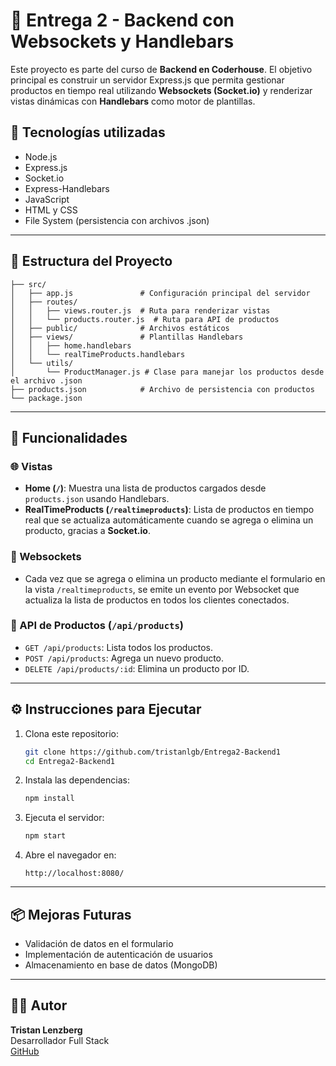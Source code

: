 # 🛒 Entrega 2 - Backend con Websockets y Handlebars

Este proyecto es parte del curso de **Backend en Coderhouse**. El objetivo principal es construir un servidor Express.js que permita gestionar productos en tiempo real utilizando **Websockets (Socket.io)** y renderizar vistas dinámicas con **Handlebars** como motor de plantillas.

## 🚀 Tecnologías utilizadas

- Node.js
- Express.js
- Socket.io
- Express-Handlebars
- JavaScript
- HTML y CSS
- File System (persistencia con archivos .json)

---

## 📁 Estructura del Proyecto

```
├── src/
│   ├── app.js               # Configuración principal del servidor
│   ├── routes/
│   │   ├── views.router.js  # Ruta para renderizar vistas
│   │   └── products.router.js  # Ruta para API de productos
│   ├── public/              # Archivos estáticos
│   ├── views/               # Plantillas Handlebars
│   │   ├── home.handlebars
│   │   └── realTimeProducts.handlebars
│   └── utils/
│       └── ProductManager.js # Clase para manejar los productos desde el archivo .json
├── products.json            # Archivo de persistencia con productos
└── package.json
```

---

## 📌 Funcionalidades

### 🌐 Vistas

- **Home (`/`)**: Muestra una lista de productos cargados desde `products.json` usando Handlebars.
- **RealTimeProducts (`/realtimeproducts`)**: Lista de productos en tiempo real que se actualiza automáticamente cuando se agrega o elimina un producto, gracias a **Socket.io**.

### 🧩 Websockets

- Cada vez que se agrega o elimina un producto mediante el formulario en la vista `/realtimeproducts`, se emite un evento por Websocket que actualiza la lista de productos en todos los clientes conectados.

### 🧪 API de Productos (`/api/products`)

- `GET /api/products`: Lista todos los productos.
- `POST /api/products`: Agrega un nuevo producto.
- `DELETE /api/products/:id`: Elimina un producto por ID.

---

## ⚙️ Instrucciones para Ejecutar

1. Clona este repositorio:
   ```bash
   git clone https://github.com/tristanlgb/Entrega2-Backend1
   cd Entrega2-Backend1
   ```

2. Instala las dependencias:
   ```bash
   npm install
   ```

3. Ejecuta el servidor:
   ```bash
   npm start
   ```

4. Abre el navegador en:
   ```
   http://localhost:8080/
   ```

---

## 📦 Mejoras Futuras

- Validación de datos en el formulario
- Implementación de autenticación de usuarios
- Almacenamiento en base de datos (MongoDB)

---

## 👨‍💻 Autor

**Tristan Lenzberg**  
Desarrollador Full Stack  
[GitHub](https://github.com/tristanlgb)
